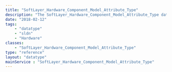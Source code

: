 ```yaml
---
title: "SoftLayer_Hardware_Component_Model_Attribute_Type"
description: "The SoftLayer_Hardware_Component_Model_Attribute_Type data type contains general information for the type of an attribute for a hardware component model. "
date: "2018-02-12"
tags:
    - "datatype"
    - "sldn"
    - "Hardware"
classes:
    - "SoftLayer_Hardware_Component_Model_Attribute_Type"
type: "reference"
layout: "datatype"
mainService : "SoftLayer_Hardware_Component_Model_Attribute_Type"
---
```

